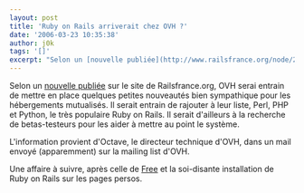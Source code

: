 ```yaml
---
layout: post
title: 'Ruby on Rails arriverait chez OVH ?'
date: '2006-03-23 10:35:38'
author: j0k
tags: '[]'
excerpt: "Selon un [nouvelle publiée](http://www.railsfrance.org/node/221) sur le site de Railsfrance.org, OVH serai entrain de mettre en place quelques petites nouveautés bien sympathique pour les hébergements mutualisés.     \nIl serait entrain de rajouter à leur liste, Perl, PHP et Python, le très populaire Ruby on Rails. Il serait d'ailleurs à la recherche de      …"
---
```


Selon un [nouvelle publiée](http://www.railsfrance.org/node/221) sur le site de Railsfrance.org, OVH serai entrain de mettre en place quelques petites nouveautés bien sympathique pour les hébergements mutualisés.
Il serait entrain de rajouter à leur liste, Perl, PHP et Python, le très populaire Ruby on Rails. Il serait d'ailleurs à la recherche de betas-testeurs pour les aider à mettre au point le système.

L'information provient d'Octave, le directeur technique d'OVH, dans un mail envoyé (apparemment) sur la mailing list d'OVH.

Une affaire à suivre, après celle de [Free](http://www.j0k3r.net/news-du-nouveau-pour-les-pages-persos-de-free-1093.html) et la soi-disante installation de Ruby on Rails sur les pages persos.
